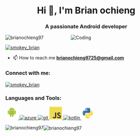 <h1 align="center">Hi 👋, I'm Brian ochieng</h1>
<h3 align="center">A passionate Android developer</h3>
<img align="right" alt="Coding" width="300" src="https://imgs.search.brave.com/IAf4rGXKes4-vP0v-oHhqIQwvNCTlJRltN6QP2zHfQo/rs:fit:800:600:1/g:ce/aHR0cHM6Ly9pLnBp/bmltZy5jb20vb3Jp/Z2luYWxzL2YxL2U3/LzM0L2YxZTczNGY5/Y2FkZTg2ZmU3Mzdh/OWFhNDA0YWQ1Njc3/LmdpZg.gif">


<p align="left"> <img src="https://komarev.com/ghpvc/?username=brianochieng97&label=Profile%20views&color=0e75b6&style=flat" alt="brianochieng97" /> </p>

<p align="left"> <a href="https://twitter.com/smokey_brian" target="blank"><img src="https://img.shields.io/twitter/follow/smokey_brian?logo=twitter&style=for-the-badge" alt="smokey_brian" /></a> </p>

- 📫 How to reach me **brianochieng9725@gmail.com**

<h3 align="left">Connect with me:</h3>
<p align="left">
<a href="https://twitter.com/_ochiengbrian" target="blank"><img align="center" src="https://raw.githubusercontent.com/rahuldkjain/github-profile-readme-generator/master/src/images/icons/Social/twitter.svg" alt="smokey_brian" height="30" width="40" /></a>
</p>

<h3 align="left">Languages and Tools:</h3>
<p align="left"> <a href="https://developer.android.com" target="_blank" rel="noreferrer"> <img src="https://raw.githubusercontent.com/devicons/devicon/master/icons/android/android-original-wordmark.svg" alt="android" width="40" height="40"/> </a> <a href="https://azure.microsoft.com/en-in/" target="_blank" rel="noreferrer"> <img src="https://www.vectorlogo.zone/logos/microsoft_azure/microsoft_azure-icon.svg" alt="azure" width="40" height="40"/> </a> <a href="https://git-scm.com/" target="_blank" rel="noreferrer"> <img src="https://www.vectorlogo.zone/logos/git-scm/git-scm-icon.svg" alt="git" width="40" height="40"/> </a> <a href="https://developer.mozilla.org/en-US/docs/Web/JavaScript" target="_blank" rel="noreferrer"> <img src="https://raw.githubusercontent.com/devicons/devicon/master/icons/javascript/javascript-original.svg" alt="javascript" width="40" height="40"/> </a> <a href="https://kotlinlang.org" target="_blank" rel="noreferrer"> <img src="https://www.vectorlogo.zone/logos/kotlinlang/kotlinlang-icon.svg" alt="kotlin" width="40" height="40"/> </a> <a href="https://www.python.org" target="_blank" rel="noreferrer"> <img src="https://raw.githubusercontent.com/devicons/devicon/master/icons/python/python-original.svg" alt="python" width="40" height="40"/> </a> </p>

<p><img align="left" src="https://github-readme-stats.vercel.app/api/top-langs?username=brianochieng97&show_icons=true&locale=en&layout=compact" alt="brianochieng97" /></p>

<p><img align="center" width="350" src="https://github-readme-streak-stats.herokuapp.com/?user=brianochieng97&" alt="brianochieng97" /></p>
